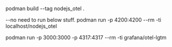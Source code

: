 podman build --tag nodejs_otel .

--no need to run below stuff.
podman run -p 4200:4200 --rm -ti localhost/nodejs_otel

podman run -p 3000:3000 -p 4317:4317 --rm -ti grafana/otel-lgtm

